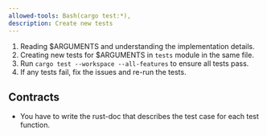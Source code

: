 ```yaml
---
allowed-tools: Bash(cargo test:*),
description: Create new tests
---
```


1. Reading $ARGUMENTS and understanding the implementation details.
2. Creating new tests for $ARGUMENTS in `tests` module in the same file.
3. Run `cargo test --workspace --all-features` to ensure all tests pass.
4. If any tests fail, fix the issues and re-run the tests.

## Contracts

- You have to write the rust-doc that describes the test case for each test function.